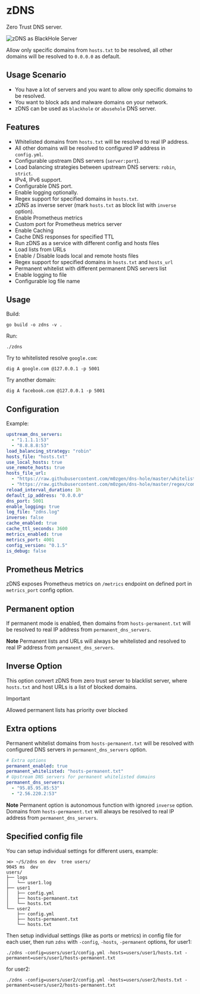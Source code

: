 # zDNS

Zero Trust DNS server.

![zDNS as BlackHole Server](./docs/zDNS_as_blackhole.gif)

Allow only specific domains from `hosts.txt` to be resolved, 
all other domains will be resolved to `0.0.0.0` as default.

## Usage Scenario

- You have a lot of servers and you want to allow only specific domains to be resolved.
- You want to block ads and malware domains on your network.
- zDNS can be used as `blackhole` or `abusehole` DNS server.

## Features

- Whitelisted domains from `hosts.txt` will be resolved to real IP address.
- All other domains will be resolved to configured IP address in `config.yml`.
- Configurable upstream DNS servers (`server:port`).
- Load balancing strategies between upstream DNS servers: `robin`, `strict`.
- IPv4, IPv6 support.
- Configurable DNS port.
- Enable logging optionally.
- Regex support for specified domains in `hosts.txt`.
- zDNS as inverse server (mark `hosts.txt` as block list with `inverse` option).
- Enable Prometheus metrics
- Custom port for Prometheus metrics server
- Enable Caching
- Cache DNS responses for specified TTL
- Run zDNS as a service with different config and hosts files
- Load lists from URLs
- Enable / Disable loads local and remote hosts files
- Regex support for specified domains in `hosts.txt` and `hosts_url`
- Permanent whitelist with different permanent DNS servers list
- Enable logging to file
- Configurable log file name
<!-- - Detecting DNS queries type: `A`, `AAAA`, `CNAME`, `TXT`, `MX`, `NS`, `PTR`, `SRV`, `SOA`, `CAA`, `ANY`. -->

## Usage

Build:
```shell
go build -o zdns -v .
```

Run:
```shell
./zdns
```

Try to whitelisted resolve `google.com`:
```shell
dig A google.com @127.0.0.1 -p 5001
```

Try another domain:
```shell
dig A facebook.com @127.0.0.1 -p 5001
```

## Configuration

Example:
```yaml
upstream_dns_servers:
  - "1.1.1.1:53"
  - "8.8.8.8:53"
load_balancing_strategy: "robin"
hosts_file: "hosts.txt"
use_local_hosts: true
use_remote_hosts: true
hosts_file_url:
  - "https://raw.githubusercontent.com/m0zgen/dns-hole/master/whitelist.txt"
  - "https://raw.githubusercontent.com/m0zgen/dns-hole/master/regex/common-wl.txt"
reload_interval_duration: 1h
default_ip_address: "0.0.0.0"
dns_port: 5001
enable_logging: true
log_file: "zdns.log"
inverse: false
cache_enabled: true
cache_ttl_seconds: 3600
metrics_enabled: true
metrics_port: 4001
config_version: "0.1.5"
is_debug: false
```

## Prometheus Metrics

zDNS exposes Prometheus metrics on `/metrics` endpoint on defined port in `metrics_port` config option.

## Permanent option
If permanent mode is enabled, then domains from `hosts-permanent.txt` will be resolved to real IP address from `permanent_dns_servers`.

**Note**
Permanent lists and URLs will always be whitelisted and resolved to real IP address from `permanent_dns_servers`.

## Inverse Option
This option convert zDNS from zero trust server to blacklist server, where `hosts.txt` and host URLs 
is a list of blocked domains.

> [!IMPORTANT]
> Allowed permanent lists has priority over blocked

## Extra options

Permanent whitelist domains from `hosts-permanent.txt` will be resolved with configured DNS servers in `permanent_dns_servers` option.

```yaml
# Extra options
permanent_enabled: true
permanent_whitelisted: "hosts-permanent.txt"
# Upstream DNS servers for permanent whitelisted domains
permanent_dns_servers:
  - "95.85.95.85:53"
  - "2.56.220.2:53"
```

**Note**
Permanent option is autonomous function with ignored `inverse` option. 
Domains from `hosts-permanent.txt` will always be resolved to real IP address from `permanent_dns_servers`.

## Specified config file

You can setup individual settings for different users, example:

```text
⋊> ~/S/zdns on dev  tree users/                                                                                                          9045 ms  dev 
users/
├── logs
│   └── user1.log
├── user1
│   ├── config.yml
│   ├── hosts-permanent.txt
│   └── hosts.txt
└── user2
    ├── config.yml
    ├── hosts-permanent.txt
    └── hosts.txt
```

Then setup individual settings (like as ports or metrics) in config file for each user, then run `zdns` with `-config`,
`-hosts`, `-permanent` options, for user1:

```shell
./zdns -config=users/user1/config.yml -hosts=users/user1/hosts.txt -permanent=users/user1/hosts-permanent.txt
```
for user2:
```shell
./zdns -config=users/user2/config.yml -hosts=users/user2/hosts.txt -permanent=users/user2/hosts-permanent.txt
```
